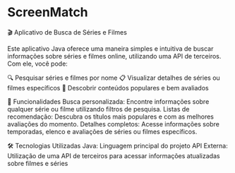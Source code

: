 # ScreenMatch

🎬 Aplicativo de Busca de Séries e Filmes

Este aplicativo Java oferece uma maneira simples e intuitiva de buscar informações sobre séries e filmes online, utilizando uma API de terceiros. Com ele, você pode:

🔍 Pesquisar séries e filmes por nome 📋 Visualizar detalhes de séries ou filmes específicos 🌟 Descobrir conteúdos populares e bem avaliados

🚀 Funcionalidades Busca personalizada: Encontre informações sobre qualquer série ou filme utilizando filtros de pesquisa. Listas de recomendação: Descubra os títulos mais populares e com as melhores avaliações do momento. Detalhes completos: Acesse informações sobre temporadas, elenco e avaliações de séries ou filmes específicos.

🛠️ Tecnologias Utilizadas Java: Linguagem principal do projeto API Externa: Utilização de uma API de terceiros para acessar informações atualizadas sobre filmes e séries
